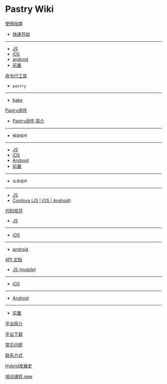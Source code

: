 # Pastry Wiki

[使用指南]()

  * [快速开始](index.md)
  - - - -
  * [JS](quickstart/quickstart-js.md)
  * [iOS](quickstart/quickstart-ios.md)
  * [android](quickstart/quickstart-android.md)
  * [前置](quickstart/quickstart-fo.md)
  
  <!--* [使用IDE`不支持`](ide.md)-->

[命令行工具]()

  * `pastry`
  - - - -
  * [bake](pastry-cli/bake.md)
 <!-- * [emulator`不支持`](pastry-cli/emulator.md)-->
 <!-- * [emulator-server`不支持`](pastry-cli/emulator-server.md)-->
 <!-- * [ide`支持部分功能`](pastry-cli/ide.md)-->
 <!-- * [taste`不支持`](pastry-cli/taste.md)-->
 <!-- * [taste-server`不支持`](pastry-cli/taste-server.md)-->

[Pastry组件]()

  * [Pastry组件 简介](plugins/plugins.md)
  - - - -
  * `框架组件`
  - - - -
  * [JS](tutorials/pastry-js.md)
  * [iOS](tutorials/pastry-ios.md)
  * [Android](tutorials/pastry-android.md)
  * [前置](tutorials/pastry-fo.md)
  - - - -
  * `业务组件`
  - - - -
  * [JS](plugins/plugins-js.md) 
  * [Cordova (JS | iOS | Android)](plugins/plugins-cordova.md)

[代码规范]()

  * [JS](codingSpecification/specification-js.md)
  - - - -
  * [iOS](codingSpecification/specification-ios.md)
  - - - -
  * [android](codingSpecification/specification-android.md)

[API 文档]()

  * [JS (mobile)](apiDoc/1.1.0/mobile/index.html)
  - - - -
  * [iOS](apiDoc/1.1.0/ios/index.html)
  - - - -
  * [Android](apiDoc/1.1.0/android/index.html)
  - - - -
  * [前置](apiDoc/1.1.0/fo/index.html)


  <!--
  * [Pastry JS (pc)](apiDoc/1.1.0/pc/index.html)
  * [Pastry JS (mobile)](apiDoc/1.1.0/mobile/index.html)
  * [Pastry JS (wx)](apiDoc/1.1.0/wx/index.html)
  -->

[平台简介](abstract/abstract.md)

<!--  * [简介](abstract/abstract.md)
  - - - -
  * [JS](abstract/abstract-js.md)
  * [iOS`待定`](abstract/abstract-ios.md)
  * [android`待定`](abstract/abstract-android.md)-->

[平台下载](download.md)
  
[常见问题](faq.md)

[联系方式](contact.md)

[Hybrid发展史](hybrid.md)

[培训课程 new](learnCourse.md)


<!-- counter pixel for counting visitors -->
<!-- <img src="http://stats.markdown.io/mdwiki_info.gif" style="display:none;"/> -->

<script type="text/javascript">

  var _gaq = _gaq || [];
  _gaq.push(['_setAccount', 'UA-44627253-1']);
  _gaq.push(['_trackPageview']);

  (function() {
    var ga = document.createElement('script'); ga.type = 'text/javascript'; ga.async = true;
    ga.src = ('https:' == document.location.protocol ? 'https://ssl' : 'http://www') + '.google-analytics.com/ga.js';
    var s = document.getElementsByTagName('script')[0]; s.parentNode.insertBefore(ga, s);
  })();

</script>
